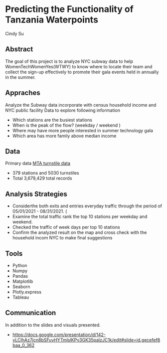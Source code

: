 # Predicting the Functionality of Tanzania Waterpoints
Cindy Su

## Abstract
The goal of this project is to analyze NYC subway data to help WomenTechWomenYes(WTWY) to know where to locate their team and collect the sign-up effectively to promote their gala events held in annually in the summer. 

## Appraches 
Analyze the Subway data incorporate with census household income and NYC public facility Data to explore following information  
- Which stations are the busiest stations
- When is the peak of the flow?  (weekday / weekend )
- Where may have more people interested in summer technology gala
- Which area has more family above median income

## Data
Primary data
[MTA turnstile data](http://web.mta.info/developers/turnstile.html) 
- 379 stations and 5030 turnstiles
- Total 3,679,429 total records

## Analysis Strategies
- Considerthe both exits and entries everyday traffic through the period of 05/01/2021 - 08/31/2021. (
- Examine the total traffic rank the top 10 stations per weekday and weekend. 
- Checked the traffic of week days per top 10 stations 
- Confirm the analyzed result on the map and cross check with the household incom NYC to make final suggestions


## Tools
- Python
- Numpy
- Pandas
- Matplotlib
- Seaborn
- Plotly.express
- Tableau


## Communication
In addition to the slides and visuals presented. 
- https://docs.google.com/presentation/d/142-vLCIhAz7jcn8bSFuyHYTmlslKPy3GK35palzJC1k/edit#slide=id.gecefef8baa_0_362

